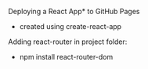 Deploying a React App* to GitHub Pages
* created using create-react-app

Adding react-router in project folder:
* npm install react-router-dom
